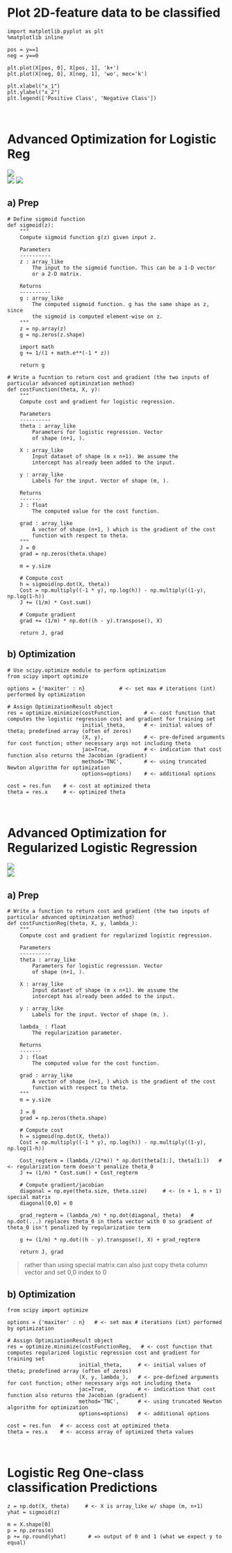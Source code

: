 # Plot 2D-feature data to be classified
```
import matplotlib.pyplot as plt
%matplotlib inline

pos = y==1
neg = y==0

plt.plot(X[pos, 0], X[pos, 1], 'k+')
plt.plot(X[neg, 0], X[neg, 1], 'wo', mec='k')

plt.xlabel("x_1")
plt.ylabel("x_2")
plt.legend(['Positive Class', 'Negative Class'])
```  
<br>


# Advanced Optimization for Logistic Reg
![](http://mathurl.com/render.cgi?h_%5Ctheta%28x%29%3Dg%28%5Ctheta%5ETx%29%5Cquad%5Ctext%7Bwhere%7D%5Cquad%20g%28z%29%20%3D%20%5Cfrac%7B1%7D%7B1+e%5E%7B-z%7D%7D%5Cnocache)   
![](http://chart.apis.google.com/chart?cht=tx&chl=J(\theta)=\frac{1}{m}\sum_{i=1}^{m}\left[-y^{(i)}\log\left(h_\theta\left(x^{(i)}\right)\right)-\left(1-y^{(i)}\right)\log\left(1-h_\theta\left(x^{(i)}\right)\right)\right])   
![](http://mathurl.com/render.cgi?%5Cfrac%7B%5CpartialJ%28%5Ctheta%29%7D%7B%5Cpartial%5Ctheta_j%7D%3D%5Cfrac%7B1%7D%7Bm%7D%5Csum_%7Bi%3D1%7D%5Em%5Cleft%28h_%5Ctheta%5Cleft%28x%5E%7B%28i%29%7D%5Cright%29-y%5E%7B%28i%29%7D%5Cright%29x_j%5E%7B%28i%29%7D%5Cqquad%5Ctext%7Bfor%7D%20j%20%3D%200%2C%201%2C%20%5Ccdots%20%2C%20n%20%5Cnocache)   

## a) Prep
```
# Define sigmoid function
def sigmoid(z):
    """
    Compute sigmoid function g(z) given input z.

    Parameters
    ----------
    z : array_like
        The input to the sigmoid function. This can be a 1-D vector 
        or a 2-D matrix.

    Returns
    ----------
    g : array_like
        The computed sigmoid function. g has the same shape as z, since
        the sigmoid is computed element-wise on z.
    """
    z = np.array(z)
    g = np.zeros(z.shape)

    import math
    g += 1/(1 + math.e**(-1 * z))

    return g
```   
```
# Write a fucntion to return cost and gradient (the two inputs of particular advanced optiminzation method)
def costFunction(theta, X, y):
    """
    Compute cost and gradient for logistic regression. 
    
    Parameters
    ----------
    theta : array_like
        Parameters for logistic regression. Vector
        of shape (n+1, ).
    
    X : array_like
        Input dataset of shape (m x n+1). We assume the 
        intercept has already been added to the input.
    
    y : array_like
        Labels for the input. Vector of shape (m, ).
    
    Returns
    -------
    J : float
        The computed value for the cost function. 
    
    grad : array_like
        A vector of shape (n+1, ) which is the gradient of the cost
        function with respect to theta.
    """
    J = 0
    grad = np.zeros(theta.shape)
    
    m = y.size

    # Compute cost
    h = sigmoid(np.dot(X, theta))
    Cost = np.multiply((-1 * y), np.log(h)) - np.multiply((1-y), np.log(1-h))
    J += (1/m) * Cost.sum()

    # Compute gradient
    grad += (1/m) * np.dot((h - y).transpose(), X)

    return J, grad
```   
## b) Optimization
```
# Use scipy.optimize module to perform optimization
from scipy import optimize

options = {'maxiter' : n}           # <- set max # iterations (int) performed by optimization

# Assign OptimizationResult object
res = optimize.minimize(costFunction,       # <- cost function that computes the logistic regression cost and gradient for training set
                        initial_theta,      # <- initial values of theta; predefined array (often of zeros)
                        (X, y),             # <- pre-defined arguments for cost function; other necessary args not including theta
                        jac=True,           # <- indication that cost function also returns the Jacobian (gradient)
                        method='TNC',       # <- using truncated Newton algorithm for optimization
                        options=options)    # <- additional options

cost = res.fun    # <- cost at optimized theta
theta = res.x     # <- optimized theta
```
<br>


# Advanced Optimization for Regularized Logistic Regression
![](http://mathurl.com/render.cgi?h_%5Ctheta%28x%29%3Dg%28%5Ctheta%5ETx%29%5Cquad%5Ctext%7Bwhere%7D%5Cquad%20g%28z%29%20%3D%20%5Cfrac%7B1%7D%7B1+e%5E%7B-z%7D%7D%5Cnocache)   
![](http://mathurl.com/render.cgi?%24%24%20J%28%5Ctheta%29%20%3D%20%5Cfrac%7B1%7D%7Bm%7D%20%5Csum_%7Bi%3D1%7D%5Em%20%5Cleft%5B%20-y%5E%7B%28i%29%7D%5Clog%20%5Cleft%28%20h_%5Ctheta%20%5Cleft%28x%5E%7B%28i%29%7D%20%5Cright%29%20%5Cright%29%20-%20%5Cleft%28%201%20-%20y%5E%7B%28i%29%7D%20%5Cright%29%20%5Clog%20%5Cleft%28%201%20-%20h_%5Ctheta%20%5Cleft%28%20x%5E%7B%28i%29%7D%20%5Cright%29%20%5Cright%29%20%5Cright%5D%20+%20%5Cfrac%7B%5Clambda%7D%7B2m%7D%20%5Csum_%7Bj%3D1%7D%5En%20%5Ctheta_j%5E2%20%24%24%0A%0A%24%24%20%5Cfrac%7B%5Cpartial%20J%28%5Ctheta%29%7D%7B%5Cpartial%20%5Ctheta_0%7D%20%3D%20%5Cfrac%7B1%7D%7Bm%7D%20%5Csum_%7Bi%3D1%7D%5Em%20%5Cleft%28%20h_%5Ctheta%20%5Cleft%28x%5E%7B%28i%29%7D%5Cright%29%20-%20y%5E%7B%28i%29%7D%20%5Cright%29%20x_j%5E%7B%28i%29%7D%20%5Cqquad%20%5Ctext%7Bfor%20%7D%20j%20%3D0%20%24%24%0A%0A%24%24%20%5Cfrac%7B%5Cpartial%20J%28%5Ctheta%29%7D%7B%5Cpartial%20%5Ctheta_j%7D%20%3D%20%5Cleft%28%20%5Cfrac%7B1%7D%7Bm%7D%20%5Csum_%7Bi%3D1%7D%5Em%20%5Cleft%28%20h_%5Ctheta%20%5Cleft%28x%5E%7B%28i%29%7D%5Cright%29%20-%20y%5E%7B%28i%29%7D%20%5Cright%29%20x_j%5E%7B%28i%29%7D%20%5Cright%29%20+%20%5Cfrac%7B%5Clambda%7D%7Bm%7D%5Ctheta_j%20%5Cqquad%20%5Ctext%7Bfor%20%7D%20j%20%5Cge%201%20%24%24%5Cnocache)  
## a) Prep
```
# Write a function to return cost and gradient (the two inputs of particular advanced optiminzation method)
def costFunctionReg(theta, X, y, lambda_):
    """
    Compute cost and gradient for regularized logistic regression. 
    
    Parameters
    ----------
    theta : array_like
        Parameters for logistic regression. Vector
        of shape (n+1, ).
    
    X : array_like
        Input dataset of shape (m x n+1). We assume the 
        intercept has already been added to the input.
    
    y : array_like
        Labels for the input. Vector of shape (m, ).

    lambda_ : float
        The regularization parameter. 
    
    Returns
    -------
    J : float
        The computed value for the cost function. 
    
    grad : array_like
        A vector of shape (n+1, ) which is the gradient of the cost
        function with respect to theta.
    """
    m = y.size

    J = 0
    grad = np.zeros(theta.shape)

    # Compute cost
    h = sigmoid(np.dot(X, theta))
    Cost = np.multiply((-1 * y), np.log(h)) - np.multiply((1-y), np.log(1-h))

    Cost_regterm = (lambda_/(2*m)) * np.dot(theta[1:], theta[1:])   # <- regularization term doesn't penalize theta_0
    J += (1/m) * Cost.sum() + Cost_regterm

    # Compute gradient/jacobian
    diagonal = np.eye(theta.size, theta.size)     # <- (n + 1, n + 1) special matrix
    diagonal[0,0] = 0

    grad_regterm = (lambda_/m) * np.dot(diagonal, theta)   # np.dot(...) replaces theta_0 in theta vector with 0 so gradient of theta_0 isn't penalized by regularization term

    g += (1/m) * np.dot((h - y).transpose(), X) + grad_regterm

    return J, grad
```
>rather than using special matrix can also just copy theta column vector and set 0,0 index to 0

 ## b) Optimization
 ```
 from scipy import optimize

options = {'maxiter' : n}   # <- set max # iterations (int) performed by optimization

# Assign OptimizationResult object
res = optimize.minimize(costFunctionReg,   # <- cost function that computes regularized logistic regression cost and gradient for training set
                        initial_theta,     # <- initial values of theta; predefined array (often of zeros)
                        (X, y, lambda_),   # <- pre-defined arguments for cost function; other necessary args not including theta
                        jac=True,          # <- indication that cost function also returns the Jacobian (gradient)
                        method='TNC',      # <- using truncated Newton algorithm for optimization
                        options=options)   # <- additional options

cost = res.fun   # <- access cost at optimized theta
theta = res.x    # <- access array of optimized theta values
```  
<br>


# Logistic Reg One-class classification Predictions
```
z = np.dot(X, theta)     # <- X is array_like w/ shape (m, n+1)
yhat = sigmoid(z)

m = X.shape[0]
p = np.zeros(m)
p += np.round(yhat)       # => output of 0 and 1 (what we expect y to equal)
```
 
